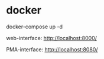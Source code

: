 # docker

docker-compose up -d

web-interface:
<http://localhost:8000/>

PMA-interface:
<http://localhost:8080/>

